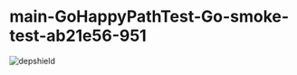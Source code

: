 # main-GoHappyPathTest-Go-smoke-test-ab21e56-951

![depshield](https://ci.dev.depshield.sonatype.org/badges/depshield-ci/main-GoHappyPathTest-Go-smoke-test-ab21e56-951/depshield.svg)